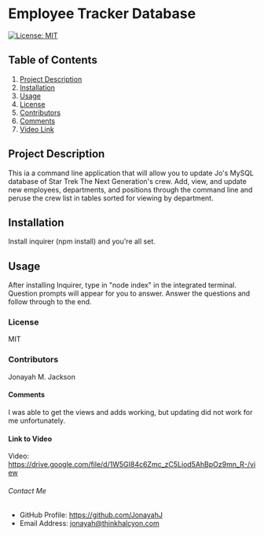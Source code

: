   # Employee Tracker Database
  
  [![License: MIT](https://img.shields.io/badge/License-MIT-yellow.svg)](https://opensource.org/licenses/MIT)
  
  ## Table of Contents
  1. [Project Description](#description)
  2. [Installation](#install)
  3. [Usage](#usage)
  4. [License](#license)
  5. [Contributors](#contributors)
  6. [Comments](#comments)
  7. [Video Link](#Link-to-Video)
  
  ## Project Description
  This ia a command line application that will allow you to update Jo's MySQL database of Star Trek The Next Generation's crew.  Add, view, and update new employees, departments, and positions through the command line and peruse the crew list in tables sorted for viewing by department.
  
  ## Installation
  Install inquirer (npm install) and you're all set.
  
  ## Usage
  After installing Inquirer, type in "node index" in the integrated terminal.  Question prompts will appear for you to answer.  Answer the questions and follow through to the end.
  
  ### License
  MIT
  
  ### Contributors
  Jonayah M. Jackson
  
  #### Comments
  I was able to get the views and adds working, but updating did not work for me unfortunately.

  #### Link to Video
  Video: https://drive.google.com/file/d/1W5GI84c6Zmc_zC5Liod5AhBpOz9mn_R-/view


  ###### Contact Me
  * GitHub Profile: https://github.com/JonayahJ
  * Email Address: jonayah@thinkhalcyon.com